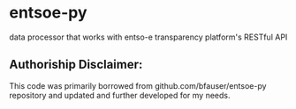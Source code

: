# entsoe-py
 data processor that works with entso-e transparency platform's RESTful API
## Authoriship Disclaimer:
This code was primarily borrowed from github.com/bfauser/entsoe-py repository and updated and further developed for my needs. 
